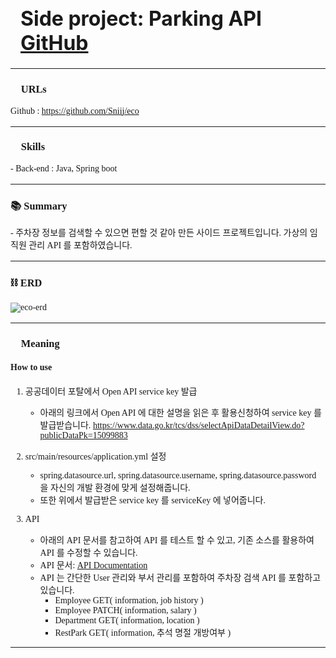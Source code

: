 <h1 class="modal-title fs-5" id="exampleModalLabel" style="text-align: left; font-size: 2rem; padding: 1rem 0 0 1rem" >Side project: Parking API <a href="https://github.com/Sniij/eco" target="_blank" class="icon brands alt fa-github" ><span class="label">GitHub</span></a>
</h1>

<hr style="margin:0px 0px 1rem 0px;">
<div id="modal_inContent" style="position: inherit; text-align: left; font-family: 'KBO-Dia-Gothic_bold';">
    <h3>🔗 URLs</h3>
    <p>
        Github : <a href="https://github.com/Sniij/eco" target="_blank">https://github.com/Sniij/eco</a><br/>
    </p>
    <hr style="margin: 1rem 0px 1rem 0px;">
    <h3>🛒 Skills</h3>
    <p style="font-family: 'Pretendard-Regular';">
        - Back-end : Java, Spring boot  <br/>
    </p>
    <hr style="margin: 1rem 0px 1rem 0px;">
    <h3>📚 Summary</h3>
    <p style="font-family: 'Pretendard-Regular';">
        - 주차장 정보를 검색할 수 있으면 편할 것 같아 만든 사이드 프로젝트입니다. 가상의 임직원 관리 API 를 포함하였습니다.
    </p>
    <hr style="margin: 1rem 0px 1rem 0px;">
    <h3>⛓ ERD</h3>

<img src="images/parking_img/eco-erd.png" alt="eco-erd"></img>
    <hr style="margin: 1rem 0px 1rem 0px;">
    <h3>📑 Meaning</h3>

#### How to use

1. 공공데이터 포탈에서 Open API service key 발급 
    - 아래의 링크에서 Open API 에 대한 설명을 읽은 후 활용신청하여 service key 를 발급받습니다. 
    https://www.data.go.kr/tcs/dss/selectApiDataDetailView.do?publicDataPk=15099883

2. src/main/resources/application.yml 설정
    - spring.datasource.url,
    spring.datasource.username,
    spring.datasource.password 을 자신의 개발 환경에 맞게 설정해줍니다.  
    - 또한 위에서 발급받은 service key 를 serviceKey 에 넣어줍니다.


3. API
   - 아래의 API 문서를 참고하여 API 를 테스트 할 수 있고, 기존 소스를 활용하여 API 를 수정할 수 있습니다. 
   - API 문서: 
   [API Documentation](files/parking-api.html)
   - API 는 간단한 User 관리와 부서 관리를 포함하여 주차장 검색 API 를 포함하고 있습니다.
     - Employee GET( information, job history )
     - Employee PATCH( information, salary )
     - Department GET( information, location )
     - RestPark GET( information, 추석 명절 개방여부 )

</div>

<hr style="margin: 0rem 0px 5rem 0px;">
    
</div>